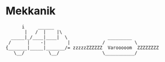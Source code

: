 Mekkanik
========

          i     ______
           |   /  |    |\
      _____|_/____|____|  \               _________
     /      |    -|        |            /           \
    {_______|_____|_______/= zzzzzZZZZZZ  Varooooom  ZZZZZZZZ 
       \__/         \__/                \___________/
